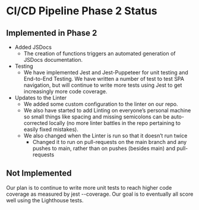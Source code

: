 # CI/CD Pipeline Phase 2 Status 

## Implemented in Phase 2

* Added JSDocs
  * The creation of functions triggers an automated generation of JSDocs documentation.
* Testing
  * We have implemented Jest and Jest-Puppeteer for unit testing and End-to-End Testing. We have written a number of test to test SPA navigation, but will continue to write more tests using Jest to get increasingly more code coverage.
* Updates to the Linter
  * We added some custom configuration to the linter on our repo.
  * We also have started to add Linting on everyone’s personal machine so small things like spacing and missing semicolons can be auto-corrected locally (no more linter battles in the repo pertaining to easily fixed mistakes).
  * We also changed when the Linter is run so that it doesn’t run twice
    * Changed it to run on pull-requests on the main branch and any pushes to main, rather than on pushes (besides main) and pull-requests

## Not Implemented

Our plan is to continue to write more unit tests to reach higher code coverage as measured by jest --coverage. Our goal is to eventually all score well using the Lighthouse tests.